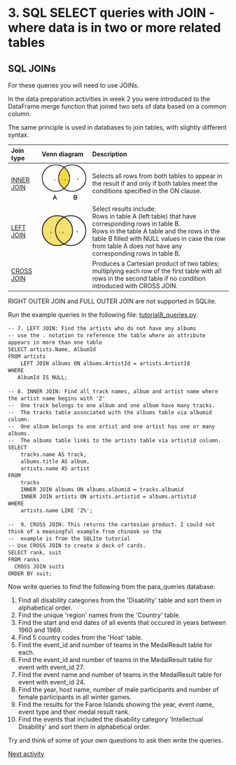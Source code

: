 # 3. SQL SELECT queries with JOIN - where data is in two or more related tables

## SQL JOINs

For these queries you will need to use JOINs.

In the data preparation activities in week 2 you were introduced to the DataFrame merge function that joined two sets of
data based on a common column.

The same principle is used in databases to join tables, with slightly different syntax.

| Join type                                                       | Venn diagram                                    | Description                                                                                                                                                                                                                                                     |
|:----------------------------------------------------------------|:------------------------------------------------|:----------------------------------------------------------------------------------------------------------------------------------------------------------------------------------------------------------------------------------------------------------------|
| [INNER JOIN](https://www.sqlitetutorial.net/sqlite-inner-join/) | ![sql inner join](../img/sql-inner-join.png) | Selects all rows from both tables to appear in the result if and only if both tables meet the conditions specified in the ON clause.                                                                                                                            |
| [LEFT JOIN](https://www.sqlitetutorial.net/sqlite-left-join/)   | ![sql left join](../img/sql-left-join.png)   | Select results include:<br>Rows in table A (left table) that have corresponding rows in table B.<br>Rows in the table A table and the rows in the table B filled with NULL values in case the row from table A does not have any corresponding rows in table B. |
| [CROSS JOIN](https://www.sqlitetutorial.net/sqlite-cross-join/) |                                                 | Produces a Cartesian product of two tables; multiplying each row of the first table with all rows in the second table if no condition introduced with CROSS JOIN.                                                                                               |

RIGHT OUTER JOIN and FULL OUTER JOIN are not supported in SQLite.

Run the example queries in the following
file: [tutorial8_queries.py](../../src/tutorialpkg/week8_queries/select_queries.py).

```sqlite
-- 7. LEFT JOIN: Find the artists who do not have any albums
-- use the . notation to reference the table where an attribute appears in more than one table
SELECT artists.Name, AlbumId
FROM artists
    LEFT JOIN albums ON albums.ArtistId = artists.ArtistId
WHERE
   AlbumId IS NULL;

-- 8. INNER JOIN: Find all track names, album and artist name where the artist name begins with 'Z'
--  One track belongs to one album and one album have many tracks. 
--  The tracks table associated with the albums table via albumid column.
--  One album belongs to one artist and one artist has one or many albums. 
--  The albums table links to the artists table via artistid column.
SELECT
    tracks.name AS track,
    albums.title AS album,
    artists.name AS artist
FROM
    tracks
    INNER JOIN albums ON albums.albumid = tracks.albumid
    INNER JOIN artists ON artists.artistid = albums.artistid
WHERE
    artists.name LIKE 'Z%';

--  9. CROSS JOIN: This returns the cartesian product. I could not think of a meaningful example from chinook so the 
--  example is from the SQLIte tutorial
-- Use CROSS JOIN to create a deck of cards.
SELECT rank, suit
FROM ranks
  CROSS JOIN suits
ORDER BY suit;
```

Now write queries to find the following from the para_queries database:

1. Find all disability categories from the 'Disability' table and sort them in alphabetical order.
2. Find the unique 'region' names from the 'Country' table.
3. Find the start and end dates of all events that occured in years between 1960 and 1969.
4. Find 5 country codes from the 'Host' table.
5. Find the event_id and number of teams in the MedalResult table for each.
6. Find the event_id and number of teams in the MedalResult table for event with event_id 27.
7. Find the event name and number of teams in the MedalResult table for event with event_id 24.
8. Find the year, host name, number of male participants and number of female participants in all winter games.
9. Find the results for the Faroe Islands showing the year, event name, event type and their medal result rank.
10. Find the events that included the disability category 'Intellectual Disability' and sort them in alphabetical order.

Try and think of some of your own questions to ask then write the queries.

[Next activity](8-4-insert.md)